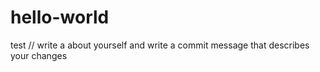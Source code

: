 # hello-world
test
// write a about yourself and write a commit message that describes your changes
